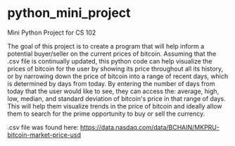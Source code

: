 # python_mini_project
Mini Python Project for CS 102

The goal of this project is to create a program that will help inform a potential buyer/seller on the current prices of bitcoin. Assuming that the .csv file is continually updated, this python code can help visualize the prices of bitcoin for the user by showing its price throughout all its history, or by narrowing down the price of bitcoin into a range of recent days, which is determined by days from today. By entering the number of days from today that the user would like to see, they can access the: average, high, low, median, and standard deviation of bitcoin's price in that range of days. This will help them visualize trends in the price of bitcoin and ideally allow them to search for the prime opportunity to buy or sell the currency. 

.csv file was found here:
https://data.nasdaq.com/data/BCHAIN/MKPRU-bitcoin-market-price-usd
